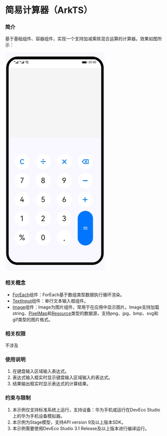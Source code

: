 # 简易计算器（ArkTS）

### 简介

基于基础组件、容器组件，实现一个支持加减乘除混合运算的计算器。效果如图所示：

![image](screenshots/device/SimpleCalculator.gif)

### 相关概念

- [ForEach](https://developer.harmonyos.com/cn/docs/documentation/doc-guides-V3/arkts-rendering-control-foreach-0000001524537153-V3?ha_linker=eyJ0cyI6MTY5Mjg0NzY4MjA5NSwiaWQiOiJhMDEwYWRjNDg3N2ZhMWYwMzc0ZTYzNTdlMjk3ZDkzZCJ9)组件：ForEach基于数组类型数据执行循环渲染。
- [TextInput](https://developer.harmonyos.com/cn/docs/documentation/doc-references-V3/ts-basic-components-textinput-0000001427584864-V3?catalogVersion=V3&ha_linker=eyJ0cyI6MTY5Mjg0NzcwOTUwNSwiaWQiOiJhMDEwYWRjNDg3N2ZhMWYwMzc0ZTYzNTdlMjk3ZDkzZCJ9)组件：单行文本输入框组件。
- [Image](https://developer.harmonyos.com/cn/docs/documentation/doc-references-V3/ts-basic-components-image-0000001428061728-V3?catalogVersion=V3&ha_linker=eyJ0cyI6MTY5Mjg0NzcyNjUwMiwiaWQiOiJhMDEwYWRjNDg3N2ZhMWYwMzc0ZTYzNTdlMjk3ZDkzZCJ9)组件：Image为图片组件，常用于在应用中显示图片。Image支持加载string、[PixelMap](https://developer.harmonyos.com/cn/docs/documentation/doc-references-V3/js-apis-image-0000001477981401-V3#ZH-CN_TOPIC_0000001523648994__pixelmap7)和[Resource](https://developer.harmonyos.com/cn/docs/documentation/doc-references-V3/ts-types-0000001477981241-V3#ZH-CN_TOPIC_0000001573928889__resource)类型的数据源，支持png、jpg、bmp、svg和gif类型的图片格式。

### 相关权限

不涉及

### 使用说明

1. 在键盘输入区域输入表达式。
2. 表达式输入框实时显示键盘输入区域输入的表达式。
3. 结果输出框实时显示表达式的计算结果。

### 约束与限制

1. 本示例仅支持标准系统上运行，支持设备：华为手机或运行在DevEco Studio上的华为手机设备模拟器。
2. 本示例为Stage模型，支持API version 9及以上版本SDK。
3. 本示例需要使用DevEco Studio 3.1 Release及以上版本进行编译运行。